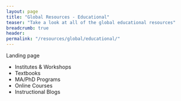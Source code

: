```yaml
---
layout: page
title: "Global Resources - Educational"
teaser: "Take a look at all of the global educational resources"
breadcrumb: true
header:
permalink: "/resources/global/educational/"
---
```

Landing page
* Institutes & Workshops
* Textbooks
* MA/PhD Programs
* Online Courses
* Instructional Blogs